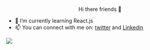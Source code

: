 <p align="center">Hi there friends 👋</p>

<!--
**cisco2001/cisco2001** is a ✨ _special_ ✨ repository because its `README.md` (this file) appears on your GitHub profile.

Here are some ideas to get you started:

- 🔭 I’m currently working on ...
- 👯 I’m looking to collaborate on ...
- 🤔 I’m looking for help with ...
- 💬 Ask me about ...
- 😄 Pronouns: ...
- ⚡ Fun fact: ...
-->
- 🌱 I’m currently learning React.js
- 📫 You can connect with me on: [twitter](https://twitter.com/mtwa_mgimwa) and [Linkedin](https://www.linkedin.com/in/mtwa-mgimwa-76b77320a/)













<img 
   src="https://github-readme-stats.vercel.app/api?username=cisco2001&show_icons=true&theme=tokyonight" 
/>


